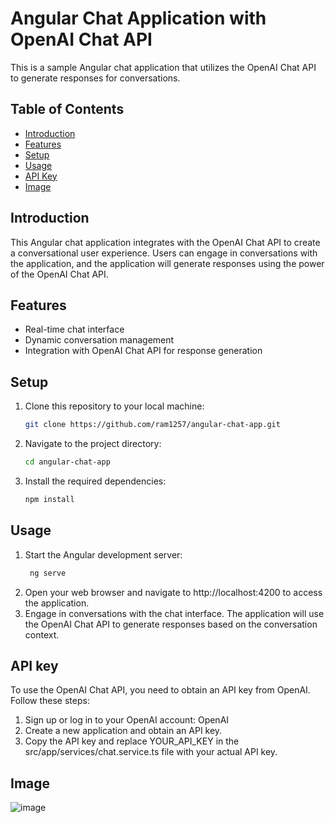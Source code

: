 # Angular Chat Application with OpenAI Chat API

This is a sample Angular chat application that utilizes the OpenAI Chat API to generate responses for conversations.

## Table of Contents

- [Introduction](#introduction)
- [Features](#features)
- [Setup](#setup)
- [Usage](#usage)
- [API Key](#api-key)
- [Image](#image)

## Introduction

This Angular chat application integrates with the OpenAI Chat API to create a conversational user experience. Users can engage in conversations with the application, and the application will generate responses using the power of the OpenAI Chat API.

## Features

- Real-time chat interface
- Dynamic conversation management
- Integration with OpenAI Chat API for response generation

## Setup

1. Clone this repository to your local machine:

   ```bash
   git clone https://github.com/ram1257/angular-chat-app.git
2. Navigate to the project directory:
    ```bash
   cd angular-chat-app
4. Install the required dependencies:
    ```bash
    npm install
    
## Usage
1. Start the Angular development server:
   ```bash
    ng serve
3. Open your web browser and navigate to http://localhost:4200 to access the application.
4. Engage in conversations with the chat interface. The application will use the OpenAI Chat API to generate responses based on the conversation context.

## API key
To use the OpenAI Chat API, you need to obtain an API key from OpenAI. Follow these steps:
1. Sign up or log in to your OpenAI account: OpenAI
2. Create a new application and obtain an API key.
3. Copy the API key and replace YOUR_API_KEY in the src/app/services/chat.service.ts file with your actual API key.

## Image
![image](https://github.com/ram1257/angular-chat-app/assets/129826933/062f9ae9-243e-4cfc-8e55-65fad86b4674)



  
